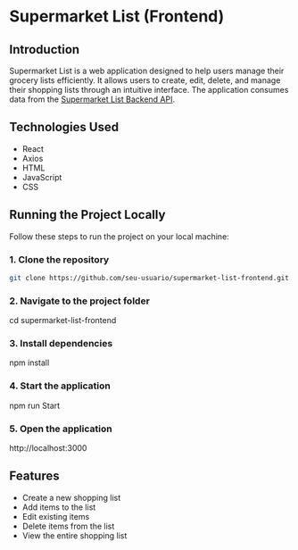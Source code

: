 # Supermarket List (Frontend)

## Introduction

Supermarket List is a web application designed to help users manage their grocery lists efficiently. It allows users to create, edit, delete, and manage their shopping lists through an intuitive interface.
The application consumes data from the [Supermarket List Backend API](https://github.com/xcodedi/supermarket-list-backend-api).

## Technologies Used

- React
- Axios
- HTML
- JavaScript
- CSS

## Running the Project Locally

Follow these steps to run the project on your local machine:

### 1. Clone the repository

```bash
git clone https://github.com/seu-usuario/supermarket-list-frontend.git
```

### 2. Navigate to the project folder

cd supermarket-list-frontend

### 3. Install dependencies

npm install

### 4. Start the application

npm run Start

### 5. Open the application

http://localhost:3000

## Features

- Create a new shopping list
- Add items to the list
- Edit existing items
- Delete items from the list
- View the entire shopping list
